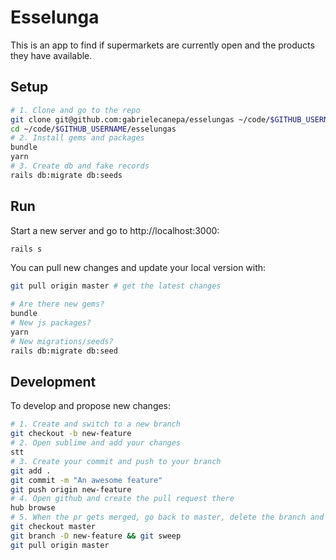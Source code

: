 # Esselunga

This is an app to find if supermarkets are currently open and the products they have available.

## Setup

```sh
# 1. Clone and go to the repo
git clone git@github.com:gabrielecanepa/esselungas ~/code/$GITHUB_USERNAME
cd ~/code/$GITHUB_USERNAME/esselungas
# 2. Install gems and packages
bundle
yarn
# 3. Create db and fake records
rails db:migrate db:seeds
```

## Run

Start a new server and go to http://localhost:3000:

```sh
rails s
```

You can pull new changes and update your local version with:

```sh
git pull origin master # get the latest changes

# Are there new gems?
bundle
# New js packages?
yarn
# New migrations/seeds?
rails db:migrate db:seed
```

## Development

To develop and propose new changes:

```sh
# 1. Create and switch to a new branch
git checkout -b new-feature
# 2. Open sublime and add your changes
stt
# 3. Create your commit and push to your branch
git add .
git commit -m "An awesome feature"
git push origin new-feature
# 4. Open github and create the pull request there
hub browse
# 5. When the pr gets merged, go back to master, delete the branch and get the latest changes
git checkout master
git branch -D new-feature && git sweep
git pull origin master
```
